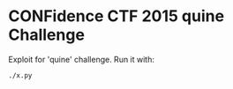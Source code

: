 CONFidence CTF 2015 quine Challenge
=======================================

Exploit for 'quine' challenge.
Run it with:
```
./x.py
```
